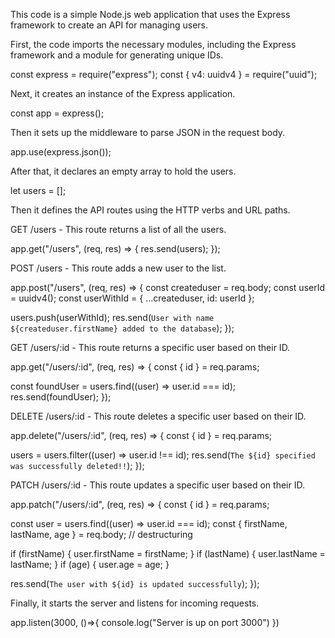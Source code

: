 This code is a simple Node.js web application that uses the Express framework to create an API for managing users.

First, the code imports the necessary modules, including the Express framework and a module for generating unique IDs.

const express = require("express");
const { v4: uuidv4 } = require("uuid");

Next, it creates an instance of the Express application.

const app = express();

Then it sets up the middleware to parse JSON in the request body.

app.use(express.json());

After that, it declares an empty array to hold the users.

let users = [];

Then it defines the API routes using the HTTP verbs and URL paths.

GET /users - This route returns a list of all the users.

app.get("/users", (req, res) => {
  res.send(users);
});

POST /users - This route adds a new user to the list.

app.post("/users", (req, res) => {
  const createduser = req.body;
  const userId = uuidv4();
  const userWithId = { ...createduser, id: userId };

  users.push(userWithId);
  res.send(`User with name ${createduser.firstName} added to the database`);
});

GET /users/:id - This route returns a specific user based on their ID.

app.get("/users/:id", (req, res) => {
  const { id } = req.params;

  const foundUser = users.find((user) => user.id === id);
  res.send(foundUser);
});

DELETE /users/:id - This route deletes a specific user based on their ID.

app.delete("/users/:id", (req, res) => {
  const { id } = req.params;

  users = users.filter((user) => user.id !== id);
  res.send(`The ${id} specified  was successfully deleted!!`);
});

PATCH /users/:id - This route updates a specific user based on their ID.

app.patch("/users/:id", (req, res) => {
  const { id } = req.params;

  const user = users.find((user) => user.id === id);
  const { firstName, lastName, age } = req.body; // destructuring

  if (firstName) {
    user.firstName = firstName;
  }
  if (lastName) {
    user.lastName = lastName;
  }
  if (age) {
    user.age = age;
  }

  res.send(`The user with ${id} is updated successfully`);
});

Finally, it starts the server and listens for incoming requests.

app.listen(3000, ()=>{
    console.log("Server is up on port 3000")
})